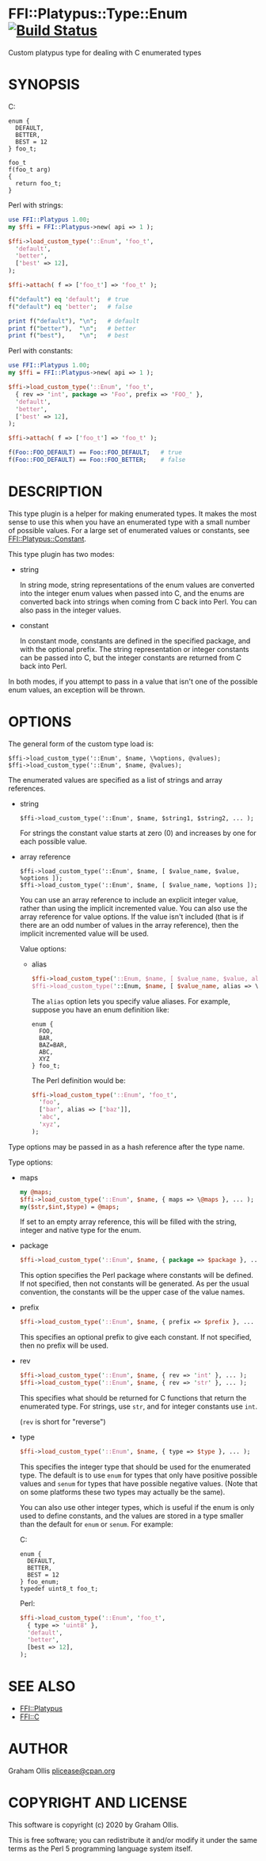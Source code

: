 # FFI::Platypus::Type::Enum [![Build Status](https://travis-ci.org/PerlFFI/FFI-Platypus-Type-Enum.svg)](http://travis-ci.org/PerlFFI/FFI-Platypus-Type-Enum)

Custom platypus type for dealing with C enumerated types

# SYNOPSIS

C:

```
enum {
  DEFAULT,
  BETTER,
  BEST = 12
} foo_t;

foo_t
f(foo_t arg)
{
  return foo_t;
}
```

Perl with strings:

```perl
use FFI::Platypus 1.00;
my $ffi = FFI::Platypus->new( api => 1 );

$ffi->load_custom_type('::Enum', 'foo_t',
  'default',
  'better',
  ['best' => 12],
);

$ffi->attach( f => ['foo_t'] => 'foo_t' );

f("default") eq 'default';  # true
f("default") eq 'better';   # false

print f("default"), "\n";   # default
print f("better"),  "\n";   # better
print f("best"),    "\n";   # best
```

Perl with constants:

```perl
use FFI::Platypus 1.00;
my $ffi = FFI::Platypus->new( api => 1 );

$ffi->load_custom_type('::Enum', 'foo_t',
  { rev => 'int', package => 'Foo', prefix => 'FOO_' },
  'default',
  'better',
  ['best' => 12],
);

$ffi->attach( f => ['foo_t'] => 'foo_t' );

f(Foo::FOO_DEFAULT) == Foo::FOO_DEFAULT;   # true
f(Foo::FOO_DEFAULT) == Foo::FOO_BETTER;    # false
```

# DESCRIPTION

This type plugin is a helper for making enumerated types.  It makes the most sense
to use this when you have an enumerated type with a small number of possible values.
For a large set of enumerated values or constants, see [FFI::Platypus::Constant](https://metacpan.org/pod/FFI::Platypus::Constant).

This type plugin has two modes:

- string

    In string mode, string representations of the enum values are converted into
    the integer enum values when passed into C, and the enums are converted back
    into strings when coming from C back into Perl.  You can also pass in the
    integer values.

- constant

    In constant mode, constants are defined in the specified package, and with
    the optional prefix.  The string representation or integer constants can
    be passed into C, but the integer constants are returned from C back into
    Perl.

In both modes, if you attempt to pass in a value that isn't one of the possible
enum values, an exception will be thrown.

# OPTIONS

The general form of the custom type load is:

```
$ffi->load_custom_type('::Enum', $name, \%options, @values);
$ffi->load_custom_type('::Enum', $name, @values);
```

The enumerated values are specified as a list of strings and array references.

- string

    ```
    $ffi->load_custom_type('::Enum', $name, $string1, $string2, ... );
    ```

    For strings the constant value starts at zero (0) and increases by one for each
    possible value.

- array reference

    ```
    $ffi->load_custom_type('::Enum', $name, [ $value_name, $value, %options ]);
    $ffi->load_custom_type('::Enum', $name, [ $value_name, %options ]);
    ```

    You can use an array reference to include an explicit integer value, rather
    than using the implicit incremented value.  You can also use the array
    reference for value options.  If the value isn't included (that is if
    there are an odd number of values in the array reference), then the
    implicit incremented value will be used.

    Value options:

    - alias

        ```perl
        $ffi->load_custom_type('::Enum, $name, [ $value_name, $value, alias => \@aliases ]);
        $ffi->load_custom_type('::Enum, $name, [ $value_name, alias => \@aliases ]);
        ```

        The `alias` option lets you specify value aliases.  For example, suppose you have
        an enum definition like:

        ```
        enum {
          FOO,
          BAR,
          BAZ=BAR,
          ABC,
          XYZ
        } foo_t;
        ```

        The Perl definition would be:

        ```perl
        $ffi->load_custom_type('::Enum', 'foo_t',
          'foo',
          ['bar', alias => ['baz']],
          'abc',
          'xyz',
        );
        ```

Type options may be passed in as a hash reference after the type name.

Type options:

- maps

    ```perl
    my @maps;
    $ffi->load_custom_type('::Enum', $name, { maps => \@maps }, ... );
    my($str,$int,$type) = @maps;
    ```

    If set to an empty array reference, this will be filled with the string, integer
    and native type for the enum.

- package

    ```perl
    $ffi->load_custom_type('::Enum', $name, { package => $package }, ... );
    ```

    This option specifies the Perl package where constants will be defined.
    If not specified, then not constants will be generated.  As per the usual
    convention, the constants will be the upper case of the value names.

- prefix

    ```perl
    $ffi->load_custom_type('::Enum', $name, { prefix => $prefix }, ... );
    ```

    This specifies an optional prefix to give each constant.  If not specified,
    then no prefix will be used.

- rev

    ```perl
    $ffi->load_custom_type('::Enum', $name, { rev => 'int' }, ... );
    $ffi->load_custom_type('::Enum', $name, { rev => 'str' }, ... );
    ```

    This specifies what should be returned for C functions that return the
    enumerated type.  For strings, use `str`, and for integer constants
    use `int`.

    (`rev` is short for "reverse")

- type

    ```perl
    $ffi->load_custom_type('::Enum', $name, { type => $type }, ... );
    ```

    This specifies the integer type that should be used for the enumerated
    type.  The default is to use `enum` for types that only have positive
    possible values and `senum` for types that have possible negative values.
    (Note that on some platforms these two types may actually be the same).

    You can also use other integer types, which is useful if the enum is
    only used to define constants, and the values are stored in a type
    smaller than the default for `enum` or `senum`.  For example:

    C:

    ```
    enum {
      DEFAULT,
      BETTER,
      BEST = 12
    } foo_enum;
    typedef uint8_t foo_t;
    ```

    Perl:

    ```perl
    $ffi->load_custom_type('::Enum', 'foo_t',
      { type => 'uint8' },
      'default',
      'better',
      [best => 12],
    );
    ```

# SEE ALSO

- [FFI::Platypus](https://metacpan.org/pod/FFI::Platypus)
- [FFI::C](https://metacpan.org/pod/FFI::C)

# AUTHOR

Graham Ollis <plicease@cpan.org>

# COPYRIGHT AND LICENSE

This software is copyright (c) 2020 by Graham Ollis.

This is free software; you can redistribute it and/or modify it under
the same terms as the Perl 5 programming language system itself.
